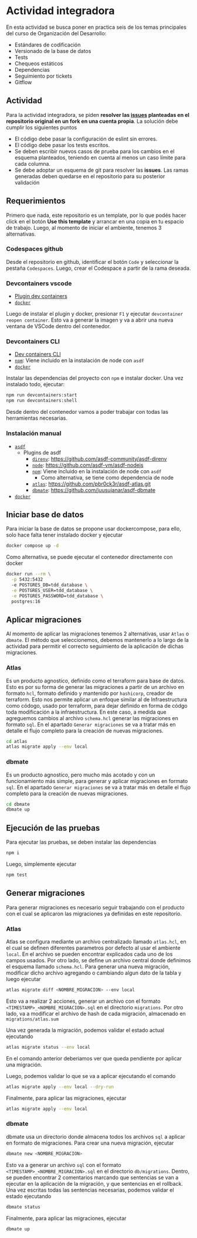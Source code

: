 # Actividad integradora

En esta actividad se busca poner en practica seis de los temas principales
del curso de Organización del Desarrollo:

- Estándares de codificación
- Versionado de la base de datos
- Tests
- Chequeos estáticos
- Dependencias
- Seguimiento por tickets
- Gitflow

## Actividad

Para la actividad integradora, se piden **resolver las [issues](https://github.com/Mikroways/organizacion-del-desarrollo-actividad-integradora/issues)
planteadas en el repositorio original en un fork en una cuenta propia**. La
solución debe cumplir los siguientes puntos

- El código debe pasar la configuración de eslint sin errores.
- El código debe pasar los tests escritos.
- Se deben escribir nuevos casos de prueba para los cambios en el esquema
  planteados, teniendo en cuenta al menos un caso límite para cada columna.
- Se debe adoptar un esquema de git para resolver las **issues**. Las ramas
  generadas deben quedarse en el repositorio para su posterior validación

## Requerimientos

Primero que nada, este repositorio es un template, por lo que podés hacer click
en el botón **Use this template** y arrancar en una copia en tu espacio de
trabajo. Luego, al momento de iniciar el ambiente, tenemos 3 alternativas.

### Codespaces github

Desde el repositorio en github, identificar el botón `Code` y seleccionar la
pestaña `Codespaces`. Luego, crear el Codespace a partir de la rama deseada.

### Devcontainers vscode

- [Plugin dev containers](https://marketplace.visualstudio.com/items?itemName=ms-vscode-remote.remote-containers)
- [`docker`](https://docs.docker.com/engine/install/)

Luego de instalar el plugin y docker, presionar `F1` y ejecutar
`devcontainer reopen container`. Esto va a generar la imagen y va a abrir una
nueva ventana de VSCode dentro del contenedor.

### Devcontainers CLI

- [Dev containers CLI](https://www.npmjs.com/package/@devcontainers/cli)
- [`npm`](https://www.npmjs.com/): Viene incluido en la instalación de node con
  `asdf`
- [`docker`](https://docs.docker.com/engine/install/)

Instalar las dependencias del proyecto con `npm` e instalar docker. Una vez
instalado todo, ejecutar:

```bash
npm run devcontainers:start
npm run devcontainers:shell
```

Desde dentro del contenedor vamos a poder trabajar con todas las herramientas
necesarias.

### Instalación manual

- [`asdf`](https://asdf-vm.com/)
  - Plugins de asdf
    - [`direnv`](https://direnv.net/): https://github.com/asdf-community/asdf-direnv
    - [`node`](https://nodejs.org/en): https://github.com/asdf-vm/asdf-nodejs
    - [`npm`](https://www.npmjs.com/): Viene incluido en la instalación de node
      con `asdf`
      - Como alternativa, se tiene como dependencia de node
    - [`atlas`](https://atlasgo.io/): https://github.com/pbr0ck3r/asdf-atlas.git
    - [`dbmate`](https://github.com/amacneil/dbmate): https://github.com/juusujanar/asdf-dbmate
- [`docker`](https://docs.docker.com/engine/install/)

## Iniciar base de datos

Para iniciar la base de datos se propone usar dockercompose, para ello, solo
hace falta tener instalado docker y ejecutar

```bash
docker compose up -d
```

Como alternativa, se puede ejecutar el contenedor directamente con docker

```bash
docker run --rm \
  -p 5432:5432
  -e POSTGRES_DB=tdd_database \
  -e POSTGRES_USER=tdd_database \
  -e POSTGRES_PASSWORD=tdd_database \
  postgres:16
```

## Aplicar migraciones

Al momento de aplicar las migraciones tenemos 2 alternativas, usar `Atlas` o
`dbmate`. El método que seleccionemos, debemos mantenerlo a lo largo de la
actividad para permitir el correcto seguimiento de la aplicación de dichas
migraciones.

### Atlas

Es un producto agnostico, definido como el terraform para base de datos. Esto es
por su forma de generar las migraciones a partir de un archivo en formato `hcl`,
formato definido y mantenido por `hashicorp`, creador de terraform. Esto nos
permite aplicar un enfoque similar al de Infraestructura como códogo, usado por terraform, para dejar definido en forma de códgo toda modificación a la
infraestructura. En este caso, a medida que agreguemos cambios al archivo
`schema.hcl` generar las migraciones en formato `sql`. En el apartado `Generar migraciones` se va a
tratar más en detalle el flujo completo para la creación de nuevas migraciones.

```bash
cd atlas
atlas migrate apply --env local
```

### dbmate

Es un producto agnostico, pero mucho más acotado y con un funcionamiento más
simple, para generar y aplicar migraciones en formato `sql`. En el apartado
`Generar migraciones` se va a tratar más en detalle el flujo completo para la
creación de nuevas migraciones.

```bash
cd dbmate
dbmate up
```

## Ejecución de las pruebas

Para ejecutar las pruebas, se deben instalar las dependencias

```bash
npm i
```

Luego, simplemente ejecutar

```bash
npm test
```

## Generar migraciones

Para generar migraciones es necesario seguir trabajando con el producto con el
cual se aplicaron las migraciones ya definidas en este repositorio.

### Atlas

Atlas se configura mediante un archivo centralizado llamado `atlas.hcl`, en el
cual se definen diferentes parametros por defecto al usar el ambiente `local`.
En el archivo se pueden encontrar explicados cada uno de los campos usados. Por
otro lado, se define un archivo central donde definimos el esquema llamado
`schema.hcl`. Para generar una nueva migración, modificar dicho archivo
agregando o cambiando algun dato de la tabla y luego ejecutar

```bash
atlas migrate diff <NOMBRE_MIGRACION> --env local
```

Esto va a realizar 2 acciones, generar un archivo con el formato 
`<TIMESTAMP>_<NOMBRE_MIGRACION>.sql` en el directorio `migrations`. Por otro
lado, va a modificar el archivo de hash de cada migración, almacenado en
`migrations/atlas.sum`

Una vez generada la migración, podemos validar el estado actual ejecutando

```bash
atlas migrate status --env local
```

En el comando anterior deberiamos ver que queda pendiente por aplicar una
migración.

Luego, podemos validar lo que se va a aplicar ejecutando el comando

```bash
atlas migrate apply --env local --dry-run
```

Finalmente, para aplicar las migraciones, ejecutar

```bash
atlas migrate apply --env local
```

### dbmate

dbmate usa un directorio donde almacena todos los archivos `sql` a aplicar en
formato de migraciones. Para crear una nueva migración, ejecutar

```bash
dbmate new <NOMBRE_MIGRACION>
```

Esto va a generar un archivo `sql` con el formato
`<TIMESTAMP>_<NOMBRE_MIGRACION>.sql` en el directorio `db/migrations`. Dentro,
se pueden encontrar 2 comentarios marcando que sentencias se van a ejecutar en
la aplicación de la migración, y que sentencias en el rollback. Una vez escritas
todas las sentencias necesarias, podemos validar el estado ejecutando

```bash
dbmate status
```

Finalmente, para aplicar las migraciones, ejecutar

```bash
dbmate up
```
